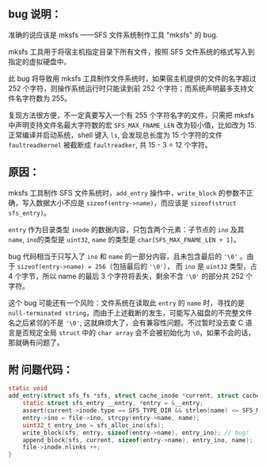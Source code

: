 ## bug 说明：

准确的说应该是 mksfs ——SFS 文件系统制作工具 "mksfs" 的 bug.

mksfs 工具用于将宿主机指定目录下所有文件，按照 SFS 文件系统的格式写入到指定的虚拟硬盘中。

此 bug 将导致用 mksfs 工具制作文件系统时，如果宿主机提供的文件的名字超过 252 个字符，则操作系统运行时只能读到前 252 个字符；而系统声明最多支持文件名字符数为 255。

复现方法很方便，不一定真要写入一个有 255 个字符名字的文件，只需把 mksfs 中声明支持文件名最大字符数的宏 `SFS_MAX_FNAME_LEN` 改为较小值，比如改为 15. 正常编译并启动系统，shell 键入 `ls`, 会发现总长度为 15 个字符的文件 `faultreadkernel` 被截断成 `faultreadker`, 共 15 - 3 = 12 个字符。

## 原因：

mksfs 工具制作 SFS 文件系统时，`add_entry` 操作中，`write_block` 的参数不正确，写入数据大小不应是 `sizeof(entry->name)`，而应该是 `sizeof(struct sfs_entry)`。

`entry` 作为目录类型 `inode` 的数据内容，只包含两个元素：子节点的 `ino` 及其 `name`, `ino`的类型是 `uint32`, `name` 的类型是 `char[SFS_MAX_FNAME_LEN + 1]`。 

bug 代码相当于只写入了 `ino` 和 `name` 的一部分内容，且未包含最后的 `'\0'` 。由于 `sizeof(entry->name) = 256`（包括最后的 `'\0'`）， 而 `ino` 是 `uint32` 类型，占 4 个字节，所以 name 的最后 3 个字符将丢失，剩余不含 `'\0'` 的部分共 252 个字符。

这个 bug 可能还有一个风险：文件系统在读取此 `entry` 的 `name` 时，寻找的是 `null-terminated string`，而由于上述截断的发生，可能写入磁盘的不完整文件名之后紧邻的不是 `'\0'`, 这就麻烦大了，会有兼容性问题。不过暂时没去查 C 语言是否规定全局 `struct` 中的 `char array` 会不会被初始化为 `\0`，如果不会的话，那就确有问题了。

## 附 问题代码：

```C
static void
add_entry(struct sfs_fs *sfs, struct cache_inode *current, struct cache_inode *file, const char *name) {
    static struct sfs_entry __entry, *entry = &__entry;
    assert(current->inode.type == SFS_TYPE_DIR && strlen(name) <= SFS_MAX_FNAME_LEN);
    entry->ino = file->ino, strcpy(entry->name, name);
    uint32_t entry_ino = sfs_alloc_ino(sfs);
    write_block(sfs, entry, sizeof(entry->name), entry_ino); // bug!
    append_block(sfs, current, sizeof(entry->name), entry_ino, name);
    file->inode.nlinks ++;
}
```